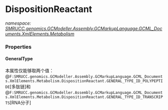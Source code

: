 ﻿# DispositionReactant
_namespace: [SMRUCC.genomics.GCModeller.Assembly.GCMarkupLanguage.GCML_Documents.XmlElements.Metabolism](./index.md)_






### Properties

#### GeneralType
本属性仅能够取两个值：@``F:SMRUCC.genomics.GCModeller.Assembly.GCMarkupLanguage.GCML_Documents.XmlElements.Metabolism.DispositionReactant.GENERAL_TYPE_ID_POLYPEPTIDE``[多肽链]和@``F:SMRUCC.genomics.GCModeller.Assembly.GCMarkupLanguage.GCML_Documents.XmlElements.Metabolism.DispositionReactant.GENERAL_TYPE_ID_TRANSCRIPTS``[RNA分子]
